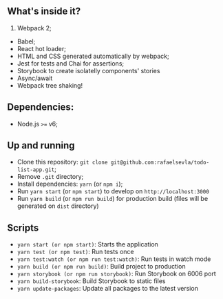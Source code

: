 ## What's inside it?

1. Webpack 2;

- Babel;
- React hot loader;
- HTML and CSS generated automatically by webpack;
- Jest for tests and Chai for assertions;
- Storybook to create isolatelly components' stories
- Async/await
- Webpack tree shaking!

## Dependencies:

- Node.js `>=` v6;

## Up and running

- Clone this repository: `git clone git@github.com:rafaelsevla/todo-list-app.git`;
- Remove `.git` directory;
- Install dependencies: `yarn` (or `npm i`);
- Run `yarn start` (or `npm start`) to develop on `http://localhost:3000`
- Run `yarn build` (or `npm run build`) for production build (files will be generated on `dist` directory)

## Scripts

- `yarn start (or npm start)`: Starts the application
- `yarn test (or npm test)`: Run tests once
- `yarn test:watch (or npm run test:watch)`: Run tests in watch mode
- `yarn build (or npm run build)`: Build project to production
- `yarn storybook (or npm run storybook)`: Run Storybook on 6006 port
- `yarn build-storybook`: Build Storybook to static files
- `yarn update-packages`: Update all packages to the latest version
